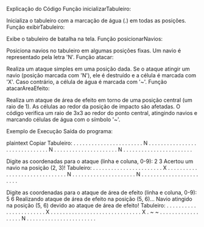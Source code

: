 <p>Explicação do Código
Função inicializarTabuleiro:

Inicializa o tabuleiro com a marcação de água (.) em todas as posições.
Função exibirTabuleiro:

Exibe o tabuleiro de batalha na tela.
Função posicionarNavios:

Posiciona navios no tabuleiro em algumas posições fixas. Um navio é representado pela letra 'N'.
Função atacar:

Realiza um ataque simples em uma posição dada. Se o ataque atingir um navio (posição marcada com 'N'), ele é destruído e a célula é marcada com 'X'. Caso contrário, a célula de água é marcada com '~'.
Função atacarAreaEfeito:

Realiza um ataque de área de efeito em torno de uma posição central (um raio de 1). As células ao redor da posição de impacto são afetadas. O código verifica um raio de 3x3 ao redor do ponto central, atingindo navios e marcando células de água com o símbolo '~'.</p>

Exemplo de Execução
Saída do programa:

plaintext
Copiar
Tabuleiro:
. . . . . . . . . . 
. . . . . . . . . . 
. . . N . . . . . . 
. . . . . . . . . . 
. . . . . . . . . . 
. . . . N . . . . . 
. . . . . . . . . . 
. . . . . . N . . . 
. . . . . . . . . . 
. . . . . . . . . . 

Digite as coordenadas para o ataque (linha e coluna, 0-9): 2 3
Acertou um navio na posição (2, 3)!
Tabuleiro:
. . . . . . . . . . 
. . . . . . . . . . 
. . . X . . . . . . 
. . . . . . . . . . 
. . . . . . . . . . 
. . . . N . . . . . 
. . . . . . . . . . 
. . . . . . N . . . 
. . . . . . . . . . 
. . . . . . . . . . 

Digite as coordenadas para o ataque de área de efeito (linha e coluna, 0-9): 5 6
Realizando ataque de área de efeito na posição (5, 6)...
Navio atingido na posição (5, 6) devido ao ataque de área de efeito!
Tabuleiro:
. . . . . . . . . . 
. . . . . . . . . . 
. . . X . . . . . . 
. . . . . . . . . . 
. . . . . . . . . . 
. . . . X . ~ ~ . . 
. . . . . . . . . . 
. . . . . . N . . . 
. . . . . . . . . . 
. . . . . . . . . . 
